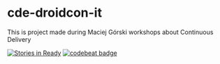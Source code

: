 # cde-droidcon-it
This is project made during Maciej Górski workshops about Continuous Delivery

[![Stories in Ready](https://badge.waffle.io/MarcinMoskala/cde-droidcon-it.svg?label=ready&title=Ready)](http://waffle.io/MarcinMoskala/cde-droidcon-it)
[![codebeat badge](https://codebeat.co/badges/ef6c8e27-e983-4f4f-926e-3d5de94f16c8)](https://codebeat.co/projects/github-com-marcinmoskala-cde-droidcon-it-master)
